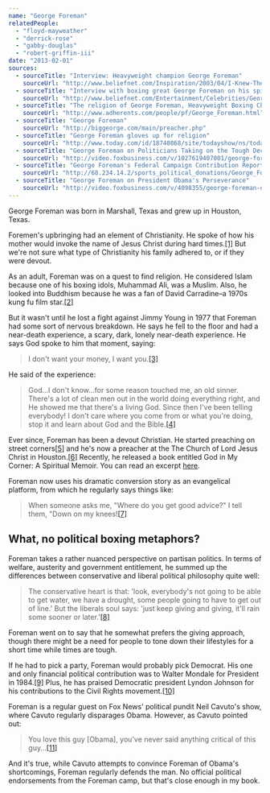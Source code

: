 ```yaml
---
name: "George Foreman"
relatedPeople:
  - "floyd-mayweather"
  - "derrick-rose"
  - "gabby-douglas"
  - "robert-griffin-iii"
date: "2013-02-01"
sources:
  - sourceTitle: "Interview: Heavyweight champion George Foreman"
    sourceUrl: "http://www.beliefnet.com/Inspiration/2003/04/I-Knew-There-Was-A-God-Somewhere.aspx?p=2"
  - sourceTitle: "Interview with boxing great George Foreman on his spiritual life, Christian faith, forgiveness"
    sourceUrl: "http://www.beliefnet.com/Entertainment/Celebrities/George-Foremans-Second-Chance.aspx"
  - sourceTitle: "The religion of George Foreman, Heavyweight Boxing Champion"
    sourceUrl: "http://www.adherents.com/people/pf/George_Foreman.html"
  - sourceTitle: "George Foreman"
    sourceUrl: "http://biggeorge.com/main/preacher.php"
  - sourceTitle: "George Foreman gloves up for religion"
    sourceUrl: "http://www.today.com/id/18740868/site/todayshow/ns/today-books/t/george-foreman-gloves-religion/#.UPw_P-gZ-Bg"
  - sourceTitle: "George Foreman on Politicians Taking on the Tough Decisions"
    sourceUrl: "http://video.foxbusiness.com/v/1027619407001/george-foreman-on-politicians-taking-on-the-tough-decisions/"
  - sourceTitle: "George Foreman's Federal Campaign Contribution Report"
    sourceUrl: "http://68.234.14.2/sports_political_donations/George_Foreman.php"
  - sourceTitle: "George Foreman on President Obama's Perseverance"
    sourceUrl: "http://video.foxbusiness.com/v/4098355/george-foreman-on-president-obamas-perseverance/"
---
```


George Foreman was born in Marshall, Texas and grew up in Houston, Texas.

Foremen's upbringing had an element of Christianity. He spoke of how his mother would invoke the name of Jesus Christ during hard times.<a class="source-citation" href="#http://www.beliefnet.com/Inspiration/2003/04/I-Knew-There-Was-A-God-Somewhere.aspx?p=2" title="Interview: Heavyweight champion George Foreman">[1]</a> But we're not sure what type of Christianity his family adhered to, or if they were devout.

As an adult, Foreman was on a quest to find religion. He considered Islam because one of his boxing idols, Muhammad Ali, was a Muslim. Also, he looked into Buddhism because he was a fan of David Carradine–a 1970s kung fu film star.<a class="source-citation" href="#http://www.beliefnet.com/Entertainment/Celebrities/George-Foremans-Second-Chance.aspx" title="Interview with boxing great George Foreman on his spiritual life, Christian faith, forgiveness">[2]</a>

But it wasn't until he lost a fight against Jimmy Young in 1977 that Foreman had some sort of nervous breakdown. He says he fell to the floor and had a near-death experience, a scary, dark, lonely near-death experience. He says God spoke to him that moment, saying:

>I don't want your money, I want you.<a class="source-citation" href="#http://www.adherents.com/people/pf/George_Foreman.html" title="The religion of George Foreman, Heavyweight Boxing Champion">[3]</a>

He said of the experience:

>God…I don't know…for some reason touched me, an old sinner. There's a lot of clean men out in the world doing everything right, and He showed me that there's a living God. Since then I've been telling everybody! I don't care where you come from or what you're doing, stop it and learn about God and the Bible.<a class="source-citation" href="#http://www.adherents.com/people/pf/George_Foreman.html" title="The religion of George Foreman, Heavyweight Boxing Champion">[4]</a>

Ever since, Foreman has been a devout Christian. He started preaching on street corners<a class="source-citation" href="#http://www.beliefnet.com/Entertainment/Celebrities/George-Foremans-Second-Chance.aspx" title="Interview with boxing great George Foreman on his spiritual life, Christian faith, forgiveness">[5]</a> and he's now a preacher at the The Church of Lord Jesus Christ in Houston.<a class="source-citation" href="#http://biggeorge.com/main/preacher.php" title="George Foreman">[6]</a> Recently, he released a book entitled God in My Corner: A Spiritual Memoir. You can read an excerpt [here](http://www.today.com/id/18740868/site/todayshow/ns/today-books/t/george-foreman-gloves-religion/#.UPw_P-gZ-Bg).

Foreman now uses his dramatic conversion story as an evangelical platform, from which he regularly says things like:

>When someone asks me, "Where do you get good advice?" I tell them, "Down on my knees!<a class="source-citation" href="#http://www.today.com/id/18740868/site/todayshow/ns/today-books/t/george-foreman-gloves-religion/#.UPw_P-gZ-Bg" title="George Foreman gloves up for religion">[7]</a>

## 

## What, no political boxing metaphors?

Foreman takes a rather nuanced perspective on partisan politics. In terms of welfare, austerity and government entitlement, he summed up the differences between conservative and liberal political philosophy quite well:

>The conservative heart is that: 'look, everybody's not going to be able to get water, we have a drought, some people going to have to get out of line.' But the liberals soul says: 'just keep giving and giving, it'll rain some sooner or later.'<a class="source-citation" href="#http://video.foxbusiness.com/v/1027619407001/george-foreman-on-politicians-taking-on-the-tough-decisions/" title="George Foreman on Politicians Taking on the Tough Decisions">[8]</a>

Foreman went on to say that he somewhat prefers the giving approach, though there might be a need for people to tone down their lifestyles for a short time while times are tough.

If he had to pick a party, Foreman would probably pick Democrat. His one and only financial political contribution was to Walter Mondale for President in 1984.<a class="source-citation" href="#http://68.234.14.2/sports_political_donations/George_Foreman.php" title="George Foreman&apos;s Federal Campaign Contribution Report">[9]</a> Plus, he has praised Democratic president Lyndon Johnson for his contributions to the Civil Rights movement.<a class="source-citation" href="#http://video.foxbusiness.com/v/4098355/george-foreman-on-president-obamas-perseverance/" title="George Foreman on President Obama&apos;s Perseverance">[10]</a>

Foreman is a regular guest on Fox News' political pundit Neil Cavuto's show, where Cavuto regularly disparages Obama. However, as Cavuto pointed out:

>You love this guy [Obama], you've never said anything critical of this guy…<a class="source-citation" href="#http://video.foxbusiness.com/v/4098355/george-foreman-on-president-obamas-perseverance/" title="George Foreman on President Obama&apos;s Perseverance">[11]</a>

And it's true, while Cavuto attempts to convince Foreman of Obama's shortcomings, Foreman regularly defends the man. No official political endorsements from the Foreman camp, but that's close enough in my book.